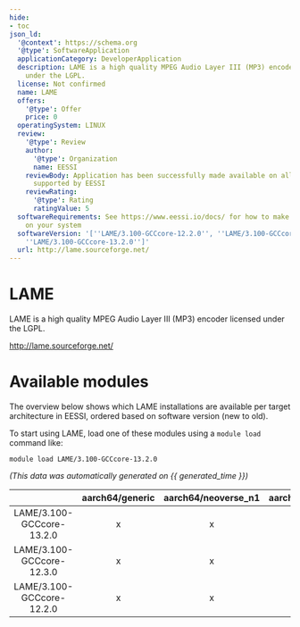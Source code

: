 ```yaml
---
hide:
- toc
json_ld:
  '@context': https://schema.org
  '@type': SoftwareApplication
  applicationCategory: DeveloperApplication
  description: LAME is a high quality MPEG Audio Layer III (MP3) encoder licensed
    under the LGPL.
  license: Not confirmed
  name: LAME
  offers:
    '@type': Offer
    price: 0
  operatingSystem: LINUX
  review:
    '@type': Review
    author:
      '@type': Organization
      name: EESSI
    reviewBody: Application has been successfully made available on all architectures
      supported by EESSI
    reviewRating:
      '@type': Rating
      ratingValue: 5
  softwareRequirements: See https://www.eessi.io/docs/ for how to make EESSI available
    on your system
  softwareVersion: '[''LAME/3.100-GCCcore-12.2.0'', ''LAME/3.100-GCCcore-12.3.0'',
    ''LAME/3.100-GCCcore-13.2.0'']'
  url: http://lame.sourceforge.net/
---
```


LAME
====


LAME is a high quality MPEG Audio Layer III (MP3) encoder licensed under the LGPL.

http://lame.sourceforge.net/
# Available modules


The overview below shows which LAME installations are available per target architecture in EESSI, ordered based on software version (new to old).

To start using LAME, load one of these modules using a `module load` command like:

```shell
module load LAME/3.100-GCCcore-13.2.0
```

*(This data was automatically generated on {{ generated_time }})*  

| |aarch64/generic|aarch64/neoverse_n1|aarch64/neoverse_v1|x86_64/generic|x86_64/amd/zen2|x86_64/amd/zen3|x86_64/amd/zen4|x86_64/intel/haswell|x86_64/intel/sapphirerapids|x86_64/intel/skylake_avx512|aarch64/nvidia/grace|
| :---: | :---: | :---: | :---: | :---: | :---: | :---: | :---: | :---: | :---: | :---: | :---: |
|LAME/3.100-GCCcore-13.2.0|x|x|x|x|x|x|x|x|x|x|x|
|LAME/3.100-GCCcore-12.3.0|x|x|x|x|x|x|x|x|x|x|x|
|LAME/3.100-GCCcore-12.2.0|x|x|x|x|x|x|x|x|x|x|x|
